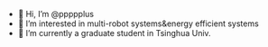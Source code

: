 - 👋 Hi, I’m @ppppplus
- 👀 I’m interested in multi-robot systems&energy efficient systems
- 🌱 I’m currently a graduate student in Tsinghua Univ.

<!---
ppppplus/ppppplus is a ✨ special ✨ repository because its `README.md` (this file) appears on your GitHub profile.
You can click the Preview link to take a look at your changes.
--->
